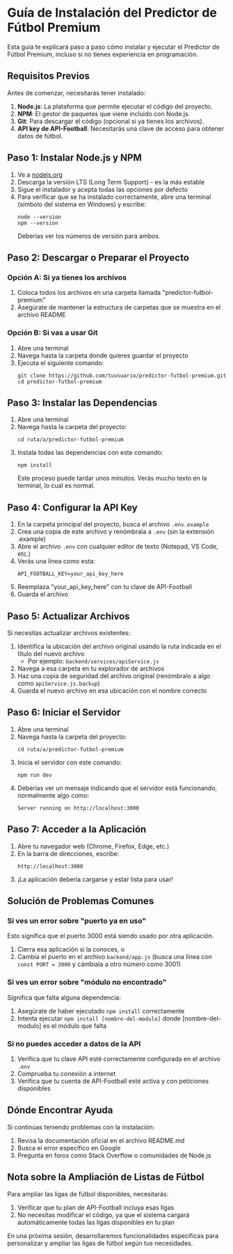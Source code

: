 # Guía de Instalación del Predictor de Fútbol Premium

Esta guía te explicará paso a paso cómo instalar y ejecutar el Predictor de Fútbol Premium, incluso si no tienes experiencia en programación.

## Requisitos Previos

Antes de comenzar, necesitarás tener instalado:

1. **Node.js**: La plataforma que permite ejecutar el código del proyecto.
2. **NPM**: El gestor de paquetes que viene incluido con Node.js.
3. **Git**: Para descargar el código (opcional si ya tienes los archivos).
4. **API key de API-Football**: Necesitarás una clave de acceso para obtener datos de fútbol.

## Paso 1: Instalar Node.js y NPM

1. Ve a [nodejs.org](https://nodejs.org/)
2. Descarga la versión LTS (Long Term Support) - es la más estable
3. Sigue el instalador y acepta todas las opciones por defecto
4. Para verificar que se ha instalado correctamente, abre una terminal (símbolo del sistema en Windows) y escribe:
   ```
   node --version
   npm --version
   ```
   Deberías ver los números de versión para ambos.

## Paso 2: Descargar o Preparar el Proyecto

### Opción A: Si ya tienes los archivos
1. Coloca todos los archivos en una carpeta llamada "predictor-futbol-premium"
2. Asegúrate de mantener la estructura de carpetas que se muestra en el archivo README

### Opción B: Si vas a usar Git
1. Abre una terminal
2. Navega hasta la carpeta donde quieres guardar el proyecto
3. Ejecuta el siguiente comando:
   ```
   git clone https://github.com/tuusuario/predictor-futbol-premium.git
   cd predictor-futbol-premium
   ```

## Paso 3: Instalar las Dependencias

1. Abre una terminal
2. Navega hasta la carpeta del proyecto:
   ```
   cd ruta/a/predictor-futbol-premium
   ```
3. Instala todas las dependencias con este comando:
   ```
   npm install
   ```
   Este proceso puede tardar unos minutos. Verás mucho texto en la terminal, lo cual es normal.

## Paso 4: Configurar la API Key

1. En la carpeta principal del proyecto, busca el archivo `.env.example`
2. Crea una copia de este archivo y renómbrala a `.env` (sin la extensión .example)
3. Abre el archivo `.env` con cualquier editor de texto (Notepad, VS Code, etc.)
4. Verás una línea como esta:
   ```
   API_FOOTBALL_KEY=your_api_key_here
   ```
5. Reemplaza "your_api_key_here" con tu clave de API-Football
6. Guarda el archivo

## Paso 5: Actualizar Archivos

Si necesitas actualizar archivos existentes:

1. Identifica la ubicación del archivo original usando la ruta indicada en el título del nuevo archivo
   - Por ejemplo: `backend/services/apiService.js`
2. Navega a esa carpeta en tu explorador de archivos
3. Haz una copia de seguridad del archivo original (renómbralo a algo como `apiService.js.backup`)
4. Guarda el nuevo archivo en esa ubicación con el nombre correcto

## Paso 6: Iniciar el Servidor

1. Abre una terminal
2. Navega hasta la carpeta del proyecto:
   ```
   cd ruta/a/predictor-futbol-premium
   ```
3. Inicia el servidor con este comando:
   ```
   npm run dev
   ```
4. Deberías ver un mensaje indicando que el servidor está funcionando, normalmente algo como:
   ```
   Server running on http://localhost:3000
   ```

## Paso 7: Acceder a la Aplicación

1. Abre tu navegador web (Chrome, Firefox, Edge, etc.)
2. En la barra de direcciones, escribe:
   ```
   http://localhost:3000
   ```
3. ¡La aplicación debería cargarse y estar lista para usar!

## Solución de Problemas Comunes

### Si ves un error sobre "puerto ya en uso"
Esto significa que el puerto 3000 está siendo usado por otra aplicación.
1. Cierra esa aplicación si la conoces, o
2. Cambia el puerto en el archivo `backend/app.js` (busca una línea con `const PORT = 3000` y cámbiala a otro número como 3001)

### Si ves un error sobre "módulo no encontrado"
Significa que falta alguna dependencia:
1. Asegúrate de haber ejecutado `npm install` correctamente
2. Intenta ejecutar `npm install [nombre-del-modulo]` donde [nombre-del-modulo] es el módulo que falta

### Si no puedes acceder a datos de la API
1. Verifica que tu clave API esté correctamente configurada en el archivo `.env`
2. Comprueba tu conexión a internet
3. Verifica que tu cuenta de API-Football esté activa y con peticiones disponibles

## Dónde Encontrar Ayuda

Si continúas teniendo problemas con la instalación:
1. Revisa la documentación oficial en el archivo README.md
2. Busca el error específico en Google
3. Pregunta en foros como Stack Overflow o comunidades de Node.js

## Nota sobre la Ampliación de Listas de Fútbol

Para ampliar las ligas de fútbol disponibles, necesitarás:

1. Verificar que tu plan de API-Football incluya esas ligas
2. No necesitas modificar el código, ya que el sistema cargará automáticamente todas las ligas disponibles en tu plan

En una próxima sesión, desarrollaremos funcionalidades específicas para personalizar y ampliar las ligas de fútbol según tus necesidades.
